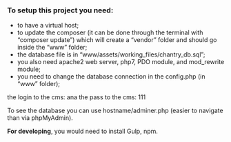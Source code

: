 ### To setup this project you need:

* to have a virtual host;
* to update the composer (it can be done through the terminal with “composer update”) which will create a “vendor” folder and should go inside the “www” folder;
* the database file is in “www/assets/working_files/chantry_db.sql”;
* you also need apache2 web server, php7, PDO module, and mod_rewrite module;
* you need to change the database connection in the config.php (in “www” folder);

the login to the cms: ana
the pass to the cms: 111

To see the database you can use hostname/adminer.php (easier to navigate than via phpMyAdmin).

**For developing**, you would need to install Gulp, npm.
